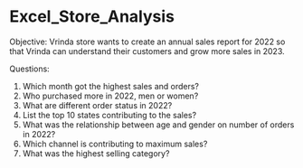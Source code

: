 # Excel_Store_Analysis
Objective: Vrinda store wants to create an annual sales report for 2022 so that Vrinda can understand their customers and grow more sales in 2023.

Questions:
1. Which month got the highest sales and orders?
2. Who purchased more in 2022, men or women?
3. What are different order status in 2022?
4. List the top 10 states contributing to the sales?
5. What was the relationship between age and gender on number of orders in 2022?
6. Which channel is contributing to maximum sales?
7. What was the highest selling category?
